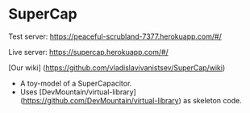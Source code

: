 # SuperCap 

Test server: https://peaceful-scrubland-7377.herokuapp.com/#/

Live server: https://supercap.herokuapp.com/#/

[Our wiki] (https://github.com/vladislavivanistsev/SuperCap/wiki)

* A toy-model of a SuperCapacitor.
* Uses [DevMountain/virtual-library] (https://github.com/DevMountain/virtual-library) as skeleton code.
